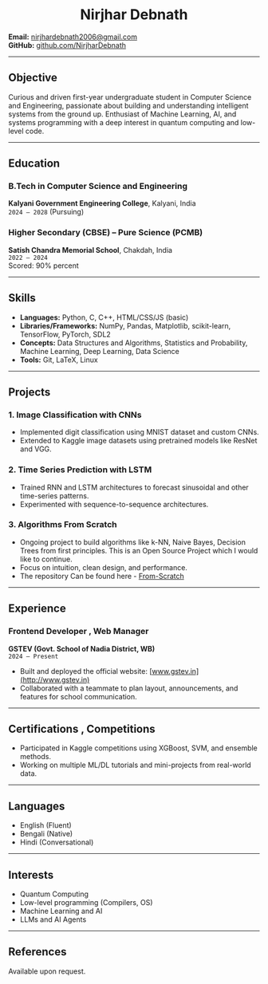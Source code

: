<center>
  
  # Nirjhar Debnath
  
</center>

**Email:** nirjhardebnath2006@gmail.com  
**GitHub:** [github.com/NirjharDebnath](https://github.com/NirjharDebnath)

---

## $\text{Objective}$

Curious and driven first-year undergraduate student in Computer Science and Engineering, passionate about building and understanding intelligent systems from the ground up. Enthusiast of Machine Learning, AI, and systems programming with a deep interest in quantum computing and low-level code.

---

## $\text{Education}$

### $\text{B.Tech in Computer Science and Engineering}$  
**Kalyani Government Engineering College**, Kalyani, India  
`2024 – 2028` (Pursuing)

### $\text{Higher Secondary (CBSE) – Pure Science (PCMB)}$  
**Satish Chandra Memorial School**, Chakdah, India  
`2022 – 2024`  
Scored: $90 \%$ percent

---

## $\text{Skills}$

- **Languages:** Python, C, C++, HTML/CSS/JS (basic)
- **Libraries/Frameworks:** NumPy, Pandas, Matplotlib, scikit-learn, TensorFlow, PyTorch, SDL2
- **Concepts:** Data Structures and Algorithms, Statistics and Probability, Machine Learning, Deep Learning, Data Science
- **Tools:** Git, LaTeX, Linux

---

## $\text{Projects}$

### $\text{1. Image Classification with CNNs}$
- Implemented digit classification using MNIST dataset and custom CNNs.
- Extended to Kaggle image datasets using pretrained models like ResNet and VGG.

### $\text{2. Time Series Prediction with LSTM}$
- Trained RNN and LSTM architectures to forecast sinusoidal and other time-series patterns.
- Experimented with sequence-to-sequence architectures.

### $\text{3. Algorithms From Scratch}$
- Ongoing project to build algorithms like k-NN, Naive Bayes, Decision Trees from first principles. This is an Open Source Project which I would like to continue.
- Focus on intuition, clean design, and performance.
- The repository Can be found here - [From-Scratch](https://www.github.com/NirjharDebnath/From-Scratch)

---

## $\text{Experience}$

### $\text{Frontend Developer , Web Manager}$
**GSTEV (Govt. School of Nadia District, WB)**  
`2024 – Present`  
- Built and deployed the official website: [www.gstev.in](http://www.gstev.in)
- Collaborated with a teammate to plan layout, announcements, and features for school communication.

---

## $\text{Certifications , Competitions}$

- Participated in Kaggle competitions using XGBoost, SVM, and ensemble methods.
- Working on multiple ML/DL tutorials and mini-projects from real-world data.

---

## $\text{Languages}$

- English (Fluent)  
- Bengali (Native)  
- Hindi (Conversational)

---

## $\text{Interests}$

- Quantum Computing  
- Low-level programming (Compilers, OS)  
- Machine Learning and AI  
- LLMs and AI Agents

---

## $\text{References}$

Available upon request.
